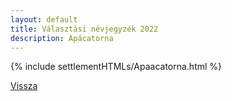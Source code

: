 ```yaml
---
layout: default
title: Választási névjegyzék 2022
description: Apácatorna
---
```


{% include settlementHTMLs/Apaacatorna.html %}

[Vissza](./)